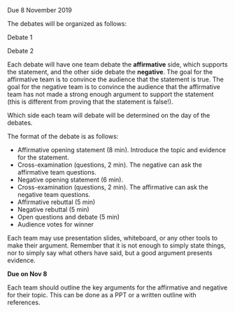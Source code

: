Due 8 November 2019

The debates will be organized as follows:

Debate 1

Debate 2


Each debate will have one team debate the **affirmative** side, which supports the statement, and the other side debate the **negative**. The goal for the affirmative team is to convince the audience that the statement is true.
The goal for the negative team is to convince the audience that the affirmative team has not made a strong enough argument to support the statement (this is different from proving that the statement is false!).

Which side each team will debate will be determined on the day of the debates.

The format of the debate is as follows:
* Affirmative opening statement (8 min). Introduce the topic and evidence for the statement.
* Cross-examination (questions, 2 min). The negative can ask the affirmative team questions.
* Negative opening statement (6 min).
* Cross-examination (questions, 2 min). The affirmative can ask the negative team questions.
* Affirmative rebuttal (5 min)
* Negative rebuttal (5 min)
* Open questions and debate (5 min)
* Audience votes for winner

Each team may use presentation slides, whiteboard, or any other tools to make their argument. Remember that it is not enough to simply state things, nor to simply say what others have said, but a good argument presents evidence.

**Due on Nov 8**

Each team should outline the key arguments for the affirmative and negative for their topic. This can be done as a PPT or a written outline with references.
